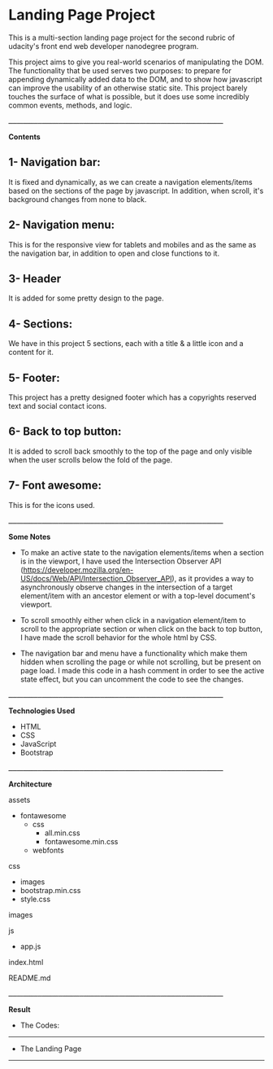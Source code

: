 # Landing Page Project

This is a multi-section landing page project for the second rubric of udacity's front end web developer nanodegree program.

This project aims to give you real-world scenarios of manipulating the DOM. The functionality that be used serves two purposes: to prepare for appending dynamically added data to the DOM, and to show how javascript can improve the usability of an otherwise static site.
This project barely touches the surface of what is possible, but it does use some incredibly common events, methods, and logic.

ـــــــــــــــــــــــــــــــــــــــــــــــــــــــــــــــــــــــــــــــــــــــــــــــــــــــ

**Contents**

1- Navigation bar:
-----------
It is fixed and dynamically, as we can create a navigation elements/items based on the sections of the page by javascript. In addition, when scroll, it's background changes from none to black.


2- Navigation menu:
-----------
This is for the responsive view for tablets and mobiles and as the same as the navigation bar, in addition to open and close functions to it.


3- Header
-----------
It is added for some pretty design to the page.


4- Sections:
-----------
We have in this project 5 sections, each with a title & a little icon and a content for it.


5- Footer:
-----------
This project has a pretty designed footer which has a copyrights reserved text and social contact icons.


6- Back to top button:
-----------
It is added to scroll back smoothly to the top of the page and only visible when the user scrolls below the fold of the page.


7- Font awesome:
-----------
This is for the icons used.

ـــــــــــــــــــــــــــــــــــــــــــــــــــــــــــــــــــــــــــــــــــــــــــــــــــــــ

**Some Notes**

- To make an active state to the navigation elements/items when a section is in the viewport, I have used the Intersection Observer API (https://developer.mozilla.org/en-US/docs/Web/API/Intersection_Observer_API), as it provides a way to asynchronously observe changes in the intersection of a target element/item with an ancestor element or with a top-level document's viewport.

- To scroll smoothly either when click in a navigation element/item to scroll to the appropriate section or when click on the back to top button, I have made the scroll behavior for the whole html by CSS.

- The navigation bar and menu have a functionality which make them hidden when scrolling the page or while not scrolling, but be present on page load. I made this code in a hash comment in order to see the active state effect, but you can uncomment the code to see the changes.

ـــــــــــــــــــــــــــــــــــــــــــــــــــــــــــــــــــــــــــــــــــــــــــــــــــــــ

**Technologies Used**

- HTML
- CSS
- JavaScript
- Bootstrap

ـــــــــــــــــــــــــــــــــــــــــــــــــــــــــــــــــــــــــــــــــــــــــــــــــــــــ

**Architecture**

assets
  - fontawesome
      - css
         - all.min.css
         - fontawesome.min.css
      - webfonts

css
  - images
  - bootstrap.min.css
  - style.css

images

js
  - app.js

index.html

README.md

ـــــــــــــــــــــــــــــــــــــــــــــــــــــــــــــــــــــــــــــــــــــــــــــــــــــــ

**Result**

- The Codes:
-----------



- The Landing Page
-----------
